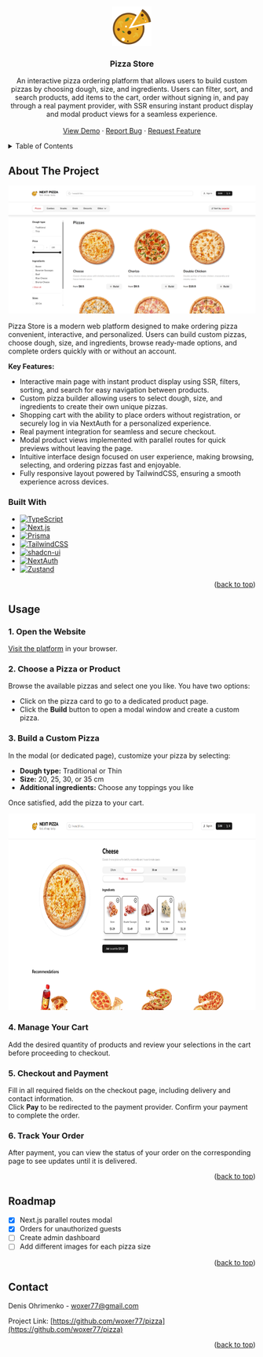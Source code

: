 <a id="readme-top"></a>

<!-- PROJECT LOGO -->
<br />
<div align="center">
  <a href="https://pizza-umber-five.vercel.app">
    <img src="public/logo.png" alt="Logo" width="80" height="80">
  </a>

<h3 align="center">Pizza Store</h3>
  <p align="center">
    An interactive pizza ordering platform that allows users to build custom pizzas by choosing dough, size, and ingredients. Users can filter, sort, and search products, add items to the cart, order without signing in, and pay through a real payment provider, with SSR ensuring instant product display and modal product views for a seamless experience.
    <br />
    <br />
    <a href="https://pizza-umber-five.vercel.app">View Demo</a>
    &middot;
    <a href="https://github.com/woxer77/pizza/issues/new?labels=bug&template=bug-report---.md">Report Bug</a>
    &middot;
    <a href="https://github.com/woxer77/pizza/issues/new?labels=enhancement&template=feature-request---.md">Request Feature</a>
  </p>
</div>



<!-- TABLE OF CONTENTS -->
<details>
  <summary>Table of Contents</summary>
  <ol>
    <li><a href="#about-the-project">About The Project</a></li>
    <li><a href="#usage">Usage</a></li>
    <li><a href="#roadmap">Roadmap</a></li>
    <li><a href="#contact">Contact</a></li>
  </ol>
</details>




<!-- ABOUT THE PROJECT -->
## About The Project

![Pizza Store Screen Shot][product-screenshot]

Pizza Store is a modern web platform designed to make ordering pizza convenient, interactive, and personalized. Users can build custom pizzas, choose dough, size, and ingredients, browse ready-made options, and complete orders quickly with or without an account.

**Key Features:**
- Interactive main page with instant product display using SSR, filters, sorting, and search for easy navigation between products.
- Custom pizza builder allowing users to select dough, size, and ingredients to create their own unique pizzas.
- Shopping cart with the ability to place orders without registration, or securely log in via NextAuth for a personalized experience.
- Real payment integration for seamless and secure checkout.
- Modal product views implemented with parallel routes for quick previews without leaving the page.
- Intuitive interface design focused on user experience, making browsing, selecting, and ordering pizzas fast and enjoyable.
- Fully responsive layout powered by TailwindCSS, ensuring a smooth experience across devices.


### Built With

* [![TypeScript][TypeScript.js]][TypeScript-url]
* [![Next.js][Next.js]][Next-url]
* [![Prisma][Prisma]][Prisma-url]
* [![TailwindCSS][TailwindCSS]][Tailwind-url]
* [![shadcn-ui][shadcn-ui]][shadcn-ui-url]
* [![NextAuth][NextAuth]][NextAuth-url]
* [![Zustand][Zustand]][Zustand-url]



<p align="right">(<a href="#readme-top">back to top</a>)</p>



<!-- USAGE EXAMPLES -->
## Usage

### 1. Open the Website
<a href="https://pizza-umber-five.vercel.app">Visit the platform</a> in your browser.

### 2. Choose a Pizza or Product
Browse the available pizzas and select one you like. You have two options:  
- Click on the pizza card to go to a dedicated product page.  
- Click the **Build** button to open a modal window and create a custom pizza.

### 3. Build a Custom Pizza
In the modal (or dedicated page), customize your pizza by selecting:  
- **Dough type:** Traditional or Thin  
- **Size:** 20, 25, 30, or 35 cm  
- **Additional ingredients:** Choose any toppings you like  

Once satisfied, add the pizza to your cart.

<img src="public/product-page.png" alt="product-page" height="400">
<br/>

### 4. Manage Your Cart
Add the desired quantity of products and review your selections in the cart before proceeding to checkout.

### 5. Checkout and Payment
Fill in all required fields on the checkout page, including delivery and contact information.  
Click **Pay** to be redirected to the payment provider. Confirm your payment to complete the order.

### 6. Track Your Order
After payment, you can view the status of your order on the corresponding page to see updates until it is delivered.

<p align="right">(<a href="#readme-top">back to top</a>)</p>



<!-- ROADMAP -->
## Roadmap

- [x] Next.js parallel routes modal
- [x] Orders for unauthorized guests
- [ ] Create admin dashboard
- [ ] Add different images for each pizza size

<p align="right">(<a href="#readme-top">back to top</a>)</p>


<!-- CONTACT -->
## Contact

Denis Ohrimenko - woxer77@gmail.com

Project Link: [https://github.com/woxer77/pizza](https://github.com/woxer77/pizza)

<p align="right">(<a href="#readme-top">back to top</a>)</p>



<!-- MARKDOWN LINKS & IMAGES -->
<!-- https://www.markdownguide.org/basic-syntax/#reference-style-links -->
[product-screenshot]: public/main-page.png
[TypeScript.js]: https://img.shields.io/badge/TypeScript-007ACC?style=for-the-badge&logo=typescript&logoColor=white
[TypeScript-url]: https://www.typescriptlang.org/
[Next.js]: https://img.shields.io/badge/Next.js-000000?style=for-the-badge&logo=next.js&logoColor=white
[Next-url]: https://nextjs.org/
[Prisma]: https://img.shields.io/badge/Prisma-0C344B?style=for-the-badge&logo=prisma&logoColor=white
[Prisma-url]: https://www.prisma.io/
[TailwindCSS]: https://img.shields.io/badge/TailwindCSS-06B6D4?style=for-the-badge&logo=tailwind-css&logoColor=white
[Tailwind-url]: https://tailwindcss.com/
[NextAuth]: https://img.shields.io/badge/NextAuth-000000?style=for-the-badge&logo=nextauth.js&logoColor=white
[NextAuth-url]: https://next-auth.js.org/
[Zustand]: https://img.shields.io/badge/Zustand-000000?style=for-the-badge&logo=zustand&logoColor=white
[Zustand-url]: https://zustand-demo.pmnd.rs/
[shadcn-ui]: https://img.shields.io/badge/shadcn--ui-000000?style=for-the-badge&logo=figma&logoColor=white
[shadcn-ui-url]: https://ui.shadcn.com/

